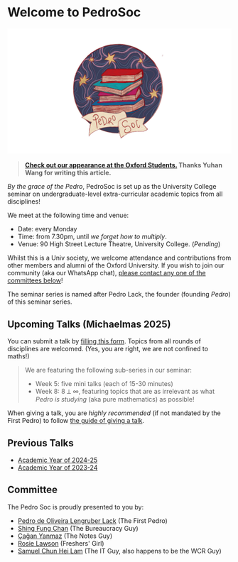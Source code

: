 # Welcome to PedroSoc

![PedroSoc logo](pedrosoc.png)

> **[Check out our appearance at the Oxford Students.](https://www.oxfordstudent.com/2025/05/02/pedrosoc-embracing-erudition/) Thanks Yuhan Wang for writing this article.**

*By the grace of the Pedro*, PedroSoc is set up as the University College seminar on undergraduate-level extra-curricular academic topics from all disciplines!

We meet at the following time and venue:

- Date: every Monday
- Time: from 7.30pm, until *we forget how to multiply*.
- Venue: 90 High Street Lecture Theatre, University College. (*Pending*)

Whilst this is a Univ society, we welcome attendance and contributions from other members and alumni of the Oxford University. If you wish to join our community (aka our WhatsApp chat), [please contact any one of the committees below](#committee)! 

The seminar series is named after Pedro Lack, the founder (founding *Pedro*) of this seminar series. 

## Upcoming Talks (Michaelmas 2025)
You can submit a talk by [filling this form](https://forms.office.com/e/CAqS5x7TJT). Topics from all rounds of disciplines are welcomed. (Yes, you are right, we are not confined to maths!)

> We are featuring the following sub-series in our seminar:
> 
> - Week 5: five mini talks (each of 15-30 minutes)
> - Week 8: 8 ⟂ ∞, featuring topics that are as irrelevant as what *Pedro is studying* (aka pure mathematics) as possible!

When giving a talk, you are *highly recommended* (if not mandated by the First Pedro) to follow [the guide of giving a talk](/Pedro/giving_a_talk).

## Previous Talks
- [Academic Year of 2024-25](/Pedro/prev_talks/2425)
- [Academic Year of 2023-24](/Pedro/prev_talks/2324)

## Committee

The Pedro Soc is proudly presented to you by:

- [Pedro de Oliveira Lengruber Lack](mailto:pedro.lack@univ.ox.ac.uk) (The First Pedro)
- [Shing Fung Chan](mailto:shingfung.chan@univ.ox.ac.uk) (The Bureaucracy Guy)
- [Çağan Yanmaz](mailto:cagan.yanmaz@univ.ox.ac.uk) (The Notes Guy)
- [Rosie Lawson](mailto:rosie.lawson@univ.ox.ac.uk) (Freshers' Girl)
- [Samuel Chun Hei Lam](https://wcr.univ.ox.ac.uk/profile/Samuel-CHLam) (The IT Guy, also happens to be the WCR Guy)